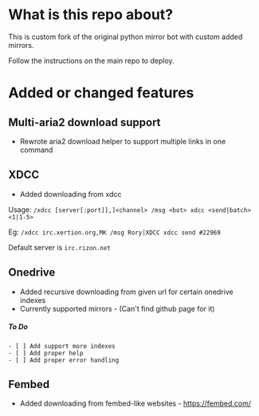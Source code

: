 # What is this repo about?
This is custom fork of the original python mirror bot with custom added mirrors. 

Follow the instructions on the main repo to deploy.

# Added or changed features
## Multi-aria2 download support
- Rewrote aria2 download helper to support multiple links in one command
 
## XDCC
- Added downloading from xdcc

Usage: `/xdcc [server[:port]],]<channel> /msg <bot> xdcc <send|batch> <1|1-5>`

Eg: `/xdcc irc.xertion.org,MK /msg Rory|XDCC xdcc send #22969`

Default server is `irc.rizon.net`

## Onedrive
- Added recursive downloading from given url for certain onedrive indexes
- Currently supported mirrors - (Can't find github page for it)

##### To Do
```
- [ ] Add support more indexes
- [ ] Add proper help
- [ ] Add proper error handling
```

## Fembed
- Added downloading from fembed-like websites - https://fembed.com/
